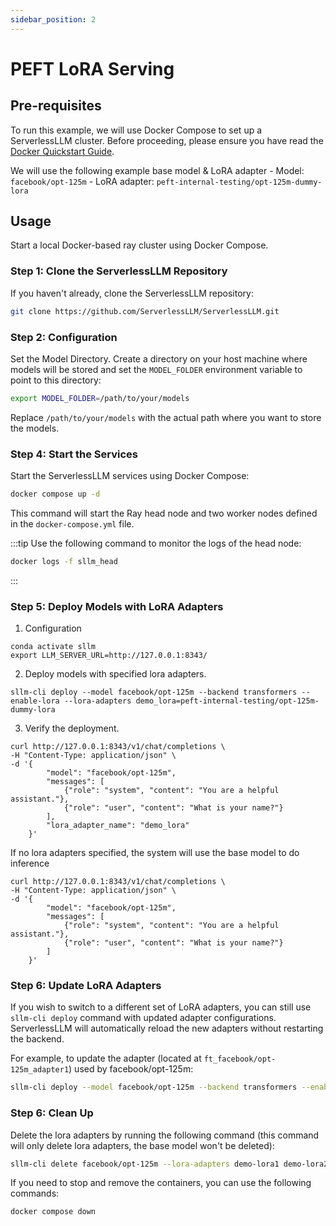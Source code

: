 ```yaml
---
sidebar_position: 2
---
```

# PEFT LoRA Serving

## Pre-requisites

To run this example, we will use Docker Compose to set up a ServerlessLLM cluster. Before proceeding, please ensure you have read the [Docker Quickstart Guide](../getting_started/docker_quickstart.md).

We will use the following example base model & LoRA adapter
    - Model: `facebook/opt-125m`
    - LoRA adapter: `peft-internal-testing/opt-125m-dummy-lora`

## Usage

Start a local Docker-based ray cluster using Docker Compose.

### Step 1: Clone the ServerlessLLM Repository

If you haven't already, clone the ServerlessLLM repository:
```bash
git clone https://github.com/ServerlessLLM/ServerlessLLM.git
```

### Step 2: Configuration

Set the Model Directory. Create a directory on your host machine where models will be stored and set the `MODEL_FOLDER` environment variable to point to this directory:

```bash
export MODEL_FOLDER=/path/to/your/models
```

Replace `/path/to/your/models` with the actual path where you want to store the models.

### Step 4: Start the Services

Start the ServerlessLLM services using Docker Compose:

```bash
docker compose up -d
```

This command will start the Ray head node and two worker nodes defined in the `docker-compose.yml` file.

:::tip
Use the following command to monitor the logs of the head node:

```bash
docker logs -f sllm_head
```
:::

### Step 5: Deploy Models with LoRA Adapters
1. Configuration
```
conda activate sllm
export LLM_SERVER_URL=http://127.0.0.1:8343/
```
2. Deploy models with specified lora adapters.
```
sllm-cli deploy --model facebook/opt-125m --backend transformers --enable-lora --lora-adapters demo_lora=peft-internal-testing/opt-125m-dummy-lora
```
3. Verify the deployment.
```
curl http://127.0.0.1:8343/v1/chat/completions \
-H "Content-Type: application/json" \
-d '{
        "model": "facebook/opt-125m",
        "messages": [
            {"role": "system", "content": "You are a helpful assistant."},
            {"role": "user", "content": "What is your name?"}
        ],
        "lora_adapter_name": "demo_lora"
    }'
```
If no lora adapters specified, the system will use the base model to do inference
```
curl http://127.0.0.1:8343/v1/chat/completions \
-H "Content-Type: application/json" \
-d '{
        "model": "facebook/opt-125m",
        "messages": [
            {"role": "system", "content": "You are a helpful assistant."},
            {"role": "user", "content": "What is your name?"}
        ]
    }'
```
### Step 6: Update LoRA Adapters
If you wish to switch to a different set of LoRA adapters, you can still use `sllm-cli deploy` command with updated adapter configurations. ServerlessLLM will automatically reload the new adapters without restarting the backend.

For example, to update the adapter (located at `ft_facebook/opt-125m_adapter1`) used by facebook/opt-125m:
```bash
sllm-cli deploy --model facebook/opt-125m --backend transformers --enable-lora --lora-adapters demo_lora=ft_facebook/opt-125m_adapter1
```

### Step 6: Clean Up

Delete the lora adapters by running the following command (this command will only delete lora adapters, the base model won't be deleted):
```bash
sllm-cli delete facebook/opt-125m --lora-adapters demo-lora1 demo-lora2
```
If you need to stop and remove the containers, you can use the following commands:
```bash
docker compose down
```